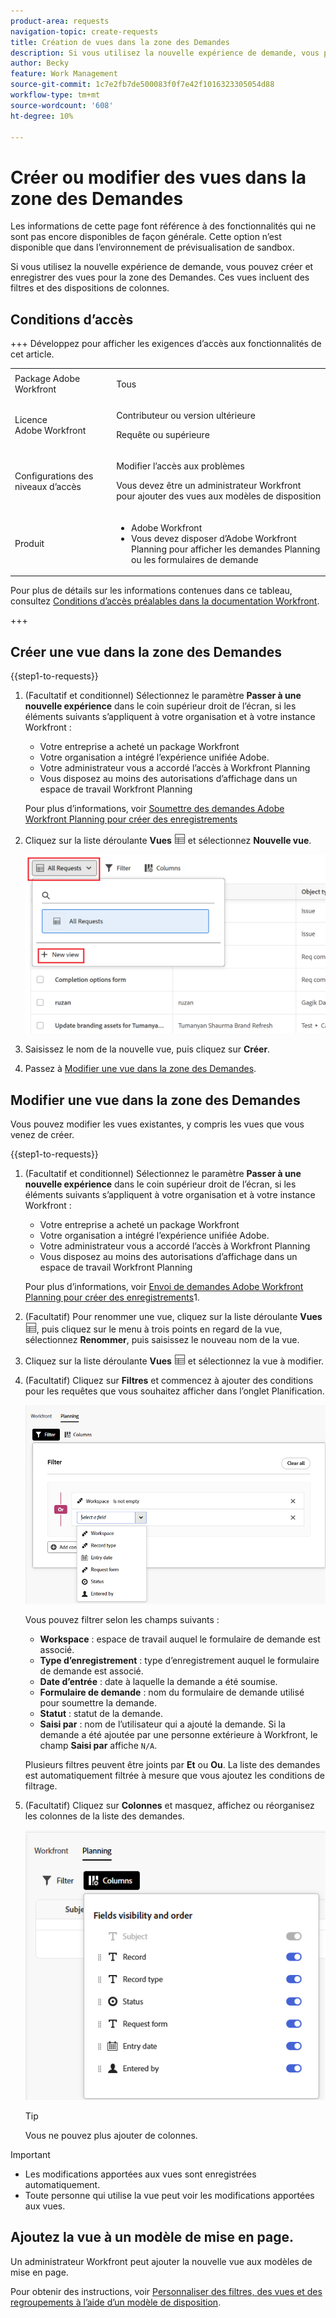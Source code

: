 ```yaml
---
product-area: requests
navigation-topic: create-requests
title: Création de vues dans la zone des Demandes
description: Si vous utilisez la nouvelle expérience de demande, vous pouvez créer et enregistrer des vues pour la zone des Demandes.
author: Becky
feature: Work Management
source-git-commit: 1c7e2fb7de500083f0f7e42f1016323305054d88
workflow-type: tm+mt
source-wordcount: '608'
ht-degree: 10%

---
```


# Créer ou modifier des vues dans la zone des Demandes

<span class="preview">Les informations de cette page font référence à des fonctionnalités qui ne sont pas encore disponibles de façon générale. Cette option n’est disponible que dans l’environnement de prévisualisation de sandbox.</span>

Si vous utilisez la nouvelle expérience de demande, vous pouvez créer et enregistrer des vues pour la zone des Demandes. Ces vues incluent des filtres et des dispositions de colonnes.

## Conditions d’accès

+++ Développez pour afficher les exigences d’accès aux fonctionnalités de cet article.


<table style="table-layout:auto"> 
 <col> 
 <col> 
 <tbody> 
 <tbody> 
  <tr> 
   <td role="rowheader">Package Adobe Workfront</td> 
   <td> <p>Tous </p> </td> 
  </tr> 
  <tr> 
   <td role="rowheader">Licence Adobe Workfront</td> 
   <td> <p>Contributeur ou version ultérieure</p>
   <p>Requête ou supérieure</p>
    </td> 
  </tr> 
  <tr> 
   <td role="rowheader">Configurations des niveaux d’accès</td> 
   <td> <p>Modifier l’accès aux problèmes</p>  <p>Vous devez être un administrateur Workfront pour ajouter des vues aux modèles de disposition</td> 
  </tr> 
  <tr> 
   <td role="rowheader"> Produit</td> 
   <td> <ul><li>Adobe Workfront</li><li>Vous devez disposer d’Adobe Workfront Planning pour afficher les demandes Planning ou les formulaires de demande</td> 
  </tr> 
 </tbody> 
</table>

Pour plus de détails sur les informations contenues dans ce tableau, consultez [Conditions d’accès préalables dans la documentation Workfront](/help/quicksilver/administration-and-setup/add-users/access-levels-and-object-permissions/access-level-requirements-in-documentation.md).

+++

## Créer une vue dans la zone des Demandes

{{step1-to-requests}}

1. (Facultatif et conditionnel) Sélectionnez le paramètre **Passer à une nouvelle expérience** dans le coin supérieur droit de l’écran, si les éléments suivants s’appliquent à votre organisation et à votre instance Workfront :

   * Votre entreprise a acheté un package Workfront
   * Votre organisation a intégré l’expérience unifiée Adobe.
   * Votre administrateur vous a accordé l’accès à Workfront Planning
   * Vous disposez au moins des autorisations d’affichage dans un espace de travail Workfront Planning

   Pour plus d’informations, voir [Soumettre des demandes Adobe Workfront Planning pour créer des enregistrements](/help/quicksilver/planning/requests/submit-requests.md)

1. Cliquez sur la liste déroulante **Vues** ![Liste déroulante Vues](assets/view-icon-requests.png) et sélectionnez **Nouvelle vue**.

   ![Nouvel affichage](assets/create-new-view.png)

1. Saisissez le nom de la nouvelle vue, puis cliquez sur **Créer**.
1. Passez à [Modifier une vue dans la zone des Demandes](#edit-a-view-in-the-requests-area).

## Modifier une vue dans la zone des Demandes

Vous pouvez modifier les vues existantes, y compris les vues que vous venez de créer.

{{step1-to-requests}}

1. (Facultatif et conditionnel) Sélectionnez le paramètre **Passer à une nouvelle expérience** dans le coin supérieur droit de l’écran, si les éléments suivants s’appliquent à votre organisation et à votre instance Workfront :

   * Votre entreprise a acheté un package Workfront
   * Votre organisation a intégré l’expérience unifiée Adobe.
   * Votre administrateur vous a accordé l’accès à Workfront Planning
   * Vous disposez au moins des autorisations d’affichage dans un espace de travail Workfront Planning

   Pour plus d’informations, voir [Envoi de demandes Adobe Workfront Planning pour créer des enregistrements](/help/quicksilver/planning/requests/submit-requests.md)1.

1. (Facultatif) Pour renommer une vue, cliquez sur la liste déroulante **Vues** ![Liste déroulante des vues](assets/view-icon-requests.png), puis cliquez sur le menu à trois points en regard de la vue, sélectionnez **Renommer**, puis saisissez le nouveau nom de la vue.
1. Cliquez sur la liste déroulante **Vues** ![Vues déroulantes](assets/view-icon-requests.png) et sélectionnez la vue à modifier.
1. (Facultatif) Cliquez sur **Filtres** et commencez à ajouter des conditions pour les requêtes que vous souhaitez afficher dans l’onglet Planification.

   ![Modification de filtres dans l&#39;onglet Demandes Planning](assets/filters-editing-box-in-requests-planning-tab.png)

   Vous pouvez filtrer selon les champs suivants :

   * **Workspace** : espace de travail auquel le formulaire de demande est associé.
   * **Type d’enregistrement** : type d’enregistrement auquel le formulaire de demande est associé.
   * **Date d’entrée** : date à laquelle la demande a été soumise.
   * **Formulaire de demande** : nom du formulaire de demande utilisé pour soumettre la demande.
   * **Statut** : statut de la demande.
   * **Saisi par** : nom de l’utilisateur qui a ajouté la demande. Si la demande a été ajoutée par une personne extérieure à Workfront, le champ **Saisi par** affiche `N/A`.

   Plusieurs filtres peuvent être joints par **Et** ou **Ou**.
La liste des demandes est automatiquement filtrée à mesure que vous ajoutez les conditions de filtrage.

1. (Facultatif) Cliquez sur **Colonnes** et masquez, affichez ou réorganisez les colonnes de la liste des demandes.

   ![Zone Colonnes](assets/columns-editing-box-in-requests-planning-tab.png)

   >[!TIP]
   >
   >Vous ne pouvez plus ajouter de colonnes.

>[!IMPORTANT]
>
> * Les modifications apportées aux vues sont enregistrées automatiquement.
> * Toute personne qui utilise la vue peut voir les modifications apportées aux vues.

## Ajoutez la vue à un modèle de mise en page.

Un administrateur Workfront peut ajouter la nouvelle vue aux modèles de mise en page.

Pour obtenir des instructions, voir [Personnaliser des filtres, des vues et des regroupements à l’aide d’un modèle de disposition](/help/quicksilver/administration-and-setup/customize-workfront/use-layout-templates/customize-fvg-list-controls-layout-template.md).

